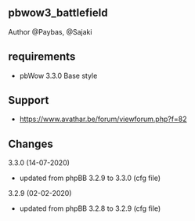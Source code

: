 
## pbwow3_battlefield

Author @Paybas, @Sajaki

## requirements
- pbWow 3.3.0 Base style 

## Support
- https://www.avathar.be/forum/viewforum.php?f=82

## Changes
3.3.0 (14-07-2020)
- updated from phpBB 3.2.9 to 3.3.0 (cfg file)

3.2.9 (02-02-2020)
- updated from phpBB 3.2.8 to 3.2.9 (cfg file)


